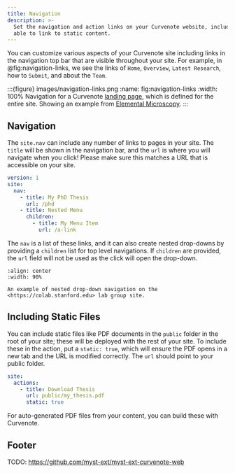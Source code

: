 ```yaml
---
title: Navigation
description: >-
  Set the navigation and action links on your Curvenote website, including being
  able to link to static content.
---
```


You can customize various aspects of your Curvenote site including links in the navigation top bar that are visible throughout your site. For example, in @fig:navigation-links, we see the links of `Home`, `Overview`, `Latest Research`, how to `Submit`, and about the `Team`.

:::{figure} images/navigation-links.png
:name: fig:navigation-links
:width: 100%
Navigation for a Curvenote [landing page](./landing-pages.md), which is defined for the entire site. Showing an example from [Elemental Microscopy](https://www.elementalmicroscopy.com/).
:::

## Navigation

The `site.nav` can include any number of links to pages in your site. The `title` will be shown in the navigation bar, and the `url` is where you will navigate when you click! Please make sure this matches a URL that is accessible on your site.

```yaml
version: 1
site:
  nav:
    - title: My PhD Thesis
      url: /phd
    - title: Nested Menu
      children:
        - title: My Menu Item
          url: /a-link
```

The `nav` is a list of these links, and it can also create nested drop-downs by providing a `children` list for top level navigations. If `children` are provided, the `url` field will not be used as the click will open the drop-down.

```{figure #fig-navigation} images/navigation.png
:align: center
:width: 90%

An example of nested drop-down navigation on the <https://colab.stanford.edu> lab group site.
```

## Including Static Files

You can include static files like PDF documents in the `public` folder in the root of your site; these will be deployed with the rest of your site. To include these in the action, put a `static: true`, which will ensure the PDF opens in a new tab and the URL is modified correctly. The `url` should point to your public folder.

```yaml
site:
  actions:
    - title: Download Thesis
      url: public/my_thesis.pdf
      static: true
```

For auto-generated PDF files from your content, you can build these with Curvenote.

## Footer

TODO: https://github.com/myst-ext/myst-ext-curvenote-web

